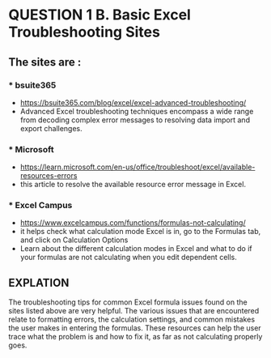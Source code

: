 # QUESTION 1  B. Basic Excel Troubleshooting Sites

## The sites are : 
### * bsuite365
  - https://bsuite365.com/blog/excel/excel-advanced-troubleshooting/
  - Advanced Excel troubleshooting techniques
     encompass a wide range from decoding complex error messages
     to resolving data import and export challenges.
### *   Microsoft
   - https://learn.microsoft.com/en-us/office/troubleshoot/excel/available-resources-errors
   - this article to resolve the available resource error message in Excel.

 ### * Excel Campus
  - https://www.excelcampus.com/functions/formulas-not-calculating/
  -  it helps check what calculation mode Excel is in, go to the Formulas tab, and click on Calculation Options
  -  Learn about the different calculation modes in Excel
     and what to do if your formulas are not calculating when you edit dependent cells.

 ## EXPLATION
  The troubleshooting tips for common Excel formula issues found on the sites listed above are very helpful.
  The various issues that are encountered relate to formatting errors, the calculation settings,
   and common mistakes the user makes in entering the formulas.
  These resources can help the user trace what the problem is and how to fix it, as far as not calculating properly goes.
